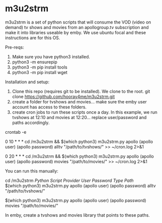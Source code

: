 # m3u2strm
m3u2strm is a set of python scripts that will consume the VOD (video on demand) tv shows and movies from an apollogroup.tv subscription and make it into libraries useable by emby. We use ubuntu focal and these instructions are for this OS.

Pre-reqs:
1. Make sure you have python3 installed.
2. python3 -m ensurepip
3. python3 -m pip install tools
4. python3 -m pip install wget

Installation and setup:
1. Clone this repo (requires git to be installed). We clone to the root.
git clone https://github.com/hooray4me/m3u2strm.git
2. create a folder for tvshows and movies... make sure the emby user account has access to these folders.
3. create cron jobs to run these scripts once a day. In this example, we run tvshows at 12:10 and movies at 12:20... replace user/password and paths accordingly.

crontab -e

0 10 * * * cd /m3u2strm && $(which python3) m3u2strm.py apollo (apollo user) (apollo password) alltv "/path/to/tvshows/" >> ~/cron.log 2>&1

0 20 * * * cd /m3u2strm && $(which python3) m3u2strm.py apollo (apollo user) (apollo password) movies "/path/to/movies/" >> ~/cron.log 2>&1
  
You can run this manually:
  
cd /m3u2strm
<em>Python Script Provider User Password Type Path</em><br/>
$(which python3) m3u2strm.py apollo (apollo user) (apollo password) alltv "/path/to/tvshows/"

$(which python3) m3u2strm.py apollo (apollo user) (apollo password) movies "/path/to/movies/"

In emby, create a tvshows and movies library that points to these paths.
